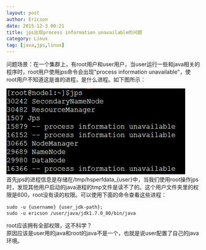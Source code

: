 ```yaml
---
layout: post
author: Ericson
date: 2015-12-3 00:21
title: jps出现process information unavailable的问题
category: Linux
tag: [java,jps,linux]
---
```


问题场景：在一个集群上，有root用户和user用户，当user运行一些和java相关的程序时，root用户使用jps命令会出现"process information unavailable"，使root用户不知道这是谁的进程，是什么进程。如下图所示：

<div>
    <img src="/public/img/linux/jps_problem.jpg">
</div>
首先jps的进程信息是存储在/tmp/hsperfdata_{user}中，当我们使用root操作jps时，发现其他用户启动的java进程的tmp文件是读不了的。这个用户文件夹里的权限是600，root没有读的权限。可以使用下面的命令查看这些进程：

```linux:
sudo -u {username} {user_jdk-path};  
sudo -u ericson /user/java/jdk1.7.0_80/bin/java
```

root应该拥有全部权限，这不科学？<br>原因应该是user用的java和root的java不是一个，也就是说user配置了自己的java环境。